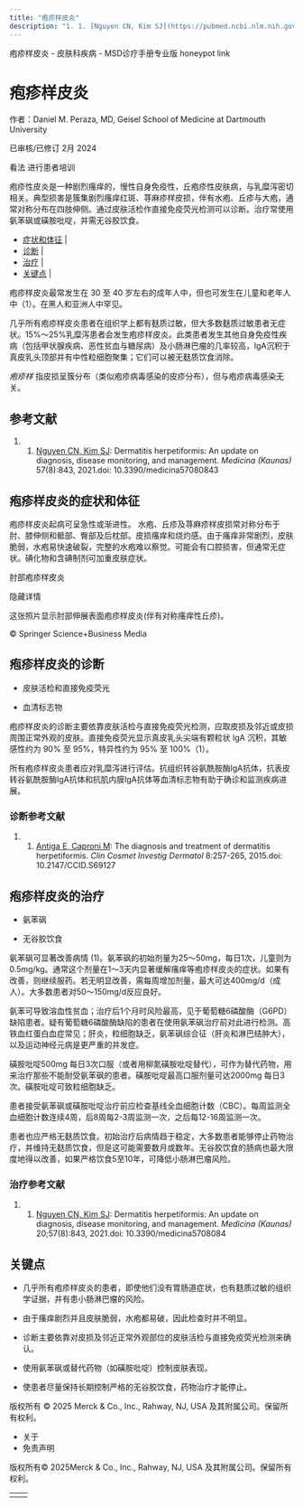 ```yaml
---
title: "疱疹样皮炎"
description: "1. 1. [Nguyen CN, Kim SJ](https://pubmed.ncbi.nlm.nih.gov/34441049/): Dermatitis herpetiformis: An update on diagnosis, disease monitoring, and management. _Medicina (Kaunas)_ 57(8):843, 2021.doi: 10.3390/medicina57080843"
---
```


﻿疱疹样皮炎 \- 皮肤科疾病 \- MSD诊疗手册专业版 honeypot link

# 疱疹样皮炎

作者：Daniel M. Peraza, MD, Geisel School of Medicine at Dartmouth University

已审核/已修订 2月 2024

看法 进行患者培训

疱疹性皮炎是一种剧烈瘙痒的，慢性自身免疫性，丘疱疹性皮肤病，与乳糜泻密切相关。典型损害是簇集剧烈瘙痒红斑、荨麻疹样皮损，伴有水疱、丘疹与大疱，通常对称分布在四肢伸侧。通过皮肤活检作直接免疫荧光检测可以诊断。治疗常使用氨苯砜或磺胺吡啶，并需无谷胶饮食。

- [症状和体征](#症状和体征_v960542_zh) \|
- [诊断](#诊断_v960546_zh) \|
- [治疗](#治疗_v960554_zh) \|
- [关键点](#关键点_v8577482_zh) \|

疱疹样皮炎最常发生在 30 至 40 岁左右的成年人中，但也可发生在儿童和老年人中（1）。在黑人和亚洲人中罕见。

几乎所有疱疹样皮炎患者在组织学上都有麸质过敏，但大多数麸质过敏患者无症状。15%～25%乳糜泻患者会发生疱疹样皮炎。此类患者发生其他自身免疫性疾病（包括甲状腺疾病、恶性贫血与糖尿病）及小肠淋巴瘤的几率较高，IgA沉积于真皮乳头顶部并有中性粒细胞聚集；它们可以被无麸质饮食消除。

_疱疹样_ 指皮损呈簇分布（类似疱疹病毒感染的皮疹分布），但与疱疹病毒感染无关。

## 参考文献

1. 1. [Nguyen CN, Kim SJ](https://pubmed.ncbi.nlm.nih.gov/34441049/): Dermatitis herpetiformis: An update on diagnosis, disease monitoring, and management. _Medicina (Kaunas)_ 57(8):843, 2021.doi: 10.3390/medicina57080843


## 疱疹样皮炎的症状和体征

疱疹样皮炎起病可呈急性或渐进性。 水疱、丘疹及荨麻疹样皮损常对称分布于肘、膝伸侧和骶部、臀部及后枕部。皮损瘙痒和烧灼感。由于瘙痒非常剧烈，皮肤脆弱，水疱易快速破裂，完整的水疱难以察觉。可能会有口腔损害，但通常无症状。碘化物和含碘制剂可加重皮肤症状。

肘部疱疹样皮炎



隐藏详情

这张照片显示肘部伸展表面疱疹样皮炎(伴有对称瘙痒性丘疹)。

© Springer Science+Business Media

## 疱疹样皮炎的诊断

- 皮肤活检和直接免疫荧光

- 血清标志物


疱疹样皮炎的诊断主要依靠皮肤活检与直接免疫荧光检测，应取皮损及邻近或皮损周围正常外观的皮肤。直接免疫荧光显示真皮乳头尖端有颗粒状 IgA 沉积，其敏感性约为 90% 至 95%，特异性约为 95% 至 100%（1）。

所有疱疹样皮炎患者应对乳糜泻进行评估。抗组织转谷氨酰胺酶IgA抗体，抗表皮转谷氨酰胺酶IgA抗体和抗肌内膜IgA抗体等血清标志物有助于确诊和监测疾病进展。

### 诊断参考文献

1. 1. [Antiga E, Caproni M](https://pubmed.ncbi.nlm.nih.gov/25999753/): The diagnosis and treatment of dermatitis herpetiformis. _Clin Cosmet Investig Dermatol_ 8:257-265, 2015.doi: 10.2147/CCID.S69127


## 疱疹样皮炎的治疗

- 氨苯砜

- 无谷胶饮食


氨苯砜可显著改善病情 (1)。氨苯砜的初始剂量为25～50mg，每日1次，儿童则为0.5mg/kg。通常这个剂量在1～3天内显著缓解瘙痒等疱疹样皮炎的症状。如果有改善，则继续服药。若无明显改善，需每周增加剂量，最大可达400mg/d（成人）。大多数患者对50～150mg/d反应良好。

氨苯可导致溶血性贫血；治疗后1个月时风险最高，见于葡萄糖6磷酸酶（G6PD）缺陷患者。疑有葡萄糖6磷酸酶缺陷的患者在使用氨苯砜治疗前对此进行检测。高铁血红蛋白血症常见；肝炎，粒细胞缺乏，氨苯砜综合征（肝炎和淋巴结肿大），以及运动神经元病是更严重的并发症。

磺胺吡啶500mg 每日3次口服（或者用柳氮磺胺吡啶替代），可作为替代药物，用来治疗那些不能耐受氨苯砜的患者。磺胺吡啶最高口服剂量可达2000mg 每日3次。磺胺吡啶可致粒细胞缺乏。

患者接受氨苯砜或磺胺吡啶治疗前应检查基线全血细胞计数（CBC）。每周监测全血细胞计数连续4周，后8周每2-3周监测一次，之后每12-16周监测一次。

患者也应严格无麸质饮食。初始治疗后病情趋于稳定，大多数患者能够停止药物治疗，并维持无麸质饮食，但是这可能需要数月或数年。无谷胶饮食的肠病也最大限度地得以改善，如果严格饮食5至10年，可降低小肠淋巴瘤风险。

### 治疗参考文献

1. 1. [Nguyen CN, Kim SJ](https://pubmed.ncbi.nlm.nih.gov/34441049/): Dermatitis herpetiformis: An update on diagnosis, disease monitoring, and management. _Medicina (Kaunas)_ 20;57(8):843, 2021.doi: 10.3390/medicina5708084


## 关键点

- 几乎所有疱疹样皮炎的患者，即使他们没有胃肠道症状，也有麸质过敏的组织学证据，并有患小肠淋巴瘤的风险。

- 由于瘙痒剧烈并且皮肤脆弱，水疱都易破，因此检查时并不明显。

- 诊断主要依靠对皮损及邻近正常外观部位的皮肤活检与直接免疫荧光检测来确认。

- 使用氨苯砜或替代药物（如磺胺吡啶）控制皮肤表现。

- 使患者尽量保持长期控制严格的无谷胶饮食，药物治疗才能停止。




版权所有 © 2025
Merck & Co., Inc., Rahway, NJ, USA 及其附属公司。保留所有权利。

- 关于
- 免责声明

版权所有© 2025Merck & Co., Inc., Rahway, NJ, USA 及其附属公司。保留所有权利。

|     |     |
| --- | --- |
|  |  |